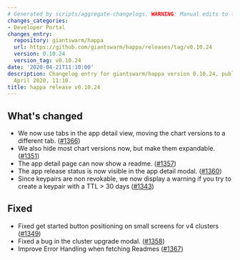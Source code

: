 ```yaml
---
# Generated by scripts/aggregate-changelogs. WARNING: Manual edits to this files will be overwritten.
changes_categories:
- Developer Portal
changes_entry:
  repository: giantswarm/happa
  url: https://github.com/giantswarm/happa/releases/tag/v0.10.24
  version: 0.10.24
  version_tag: v0.10.24
date: '2020-04-21T11:10:00'
description: Changelog entry for giantswarm/happa version 0.10.24, published on 21
  April 2020, 11:10.
title: happa release v0.10.24
---
```


## What's changed

- We now use tabs in the app detail view, moving the chart versions to a different tab. ([#1366](https://github.com/giantswarm/happa/pull/1366))
- We also hide most chart versions now, but make them expandable. ([#1351](https://github.com/giantswarm/happa/pull/1351))
- The app detail page can now show a readme. ([#1357](https://github.com/giantswarm/happa/pull/1357))
- The app release status is now visible in the app detail modal. ([#1360](https://github.com/giantswarm/happa/pull/1360))
- Since keypairs are non revokable, we now display a warning if you try to create a keypair with a TTL > 30 days ([#1343](https://github.com/giantswarm/happa/pull/1343))

## Fixed

- Fixed get started button positioning on small screens for v4 clusters ([#1349](https://github.com/giantswarm/happa/pull/1349))
- Fixed a bug in the cluster upgrade modal. ([#1358](https://github.com/giantswarm/happa/pull/1358))
- Improve Error Handling when fetching Readmes ([#1367](https://github.com/giantswarm/happa/pull/1367))


